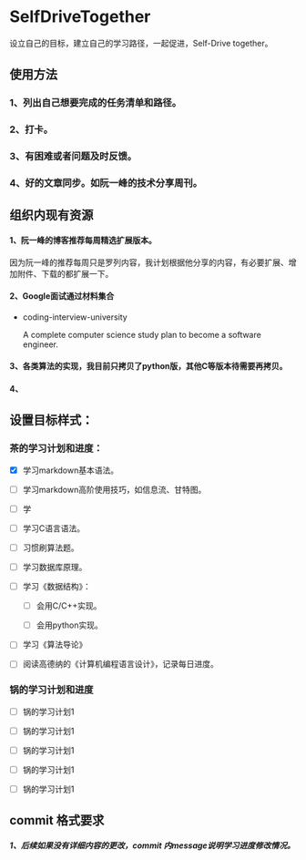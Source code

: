 # SelfDriveTogether
设立自己的目标，建立自己的学习路径，一起促进，Self-Drive together。

## 使用方法

### 1、列出自己想要完成的任务清单和路径。

### 2、打卡。

### 3、有困难或者问题及时反馈。

### 4、好的文章同步。如阮一峰的技术分享周刊。

## 组织内现有资源

#### 1、阮一峰的博客推荐每周精选扩展版本。

因为阮一峰的推荐每周只是罗列内容，我计划根据他分享的内容，有必要扩展、增加附件、下载的都扩展一下。

#### 2、Google面试通过材料集合

- coding-interview-university

  A complete computer science study plan to become a software engineer.


#### 3、各类算法的实现，我目前只拷贝了python版，其他C等版本待需要再拷贝。

#### 4、



## 设置目标样式：

### 茶的学习计划和进度：

- [x] 学习markdown基本语法。

- [ ] 学习markdown高阶使用技巧，如信息流、甘特图。

- [ ] 学

- [ ] 学习C语言语法。

- [ ] 习惯刷算法题。

- [ ] 学习数据库原理。

- [ ] 学习《数据结构》：

	- [ ] 会用C/C++实现。

	- [ ] 会用python实现。

- [ ] 学习《算法导论》

- [ ] 阅读高德纳的《计算机编程语言设计》，记录每日进度。



### 锅的学习计划和进度

- [ ] 锅的学习计划1

- [ ] 锅的学习计划1

- [ ] 锅的学习计划1

- [ ] 锅的学习计划1

- [ ] 锅的学习计划1



## commit 格式要求

##### 1、后续如果没有详细内容的更改，commit 内message说明学习进度修改情况。


